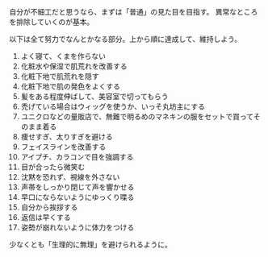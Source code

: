 自分が不細工だと思うなら、まずは「普通」の見た目を目指す。
異常なところを排除していくのが基本。

以下は全て努力でなんとかなる部分。上から順に達成して、維持しよう。

1. よく寝て、くまを作らない
2. 化粧水や保湿で肌荒れを改善する
3. 化粧下地で肌荒れを隠す
4. 化粧下地で肌の発色をよくする
5. 髪をある程度伸ばして、美容室で切ってもらう
6. 禿げている場合はウィッグを使うか、いっそ丸坊主にする
7. ユニクロなどの量販店で、無難で明るめのマネキンの服をセットで買ってそのまま着る
8. 痩せすぎ、太りすぎを避ける
9. フェイスラインを改善する
10. アイプチ、カラコンで目を強調する
11. 目が合ったら微笑む
12. 沈黙を恐れず、視線を外さない
13. 声帯をしっかり閉じて声を響かせる
14. 早口にならないようにゆっくり喋る
15. 自分から挨拶する
16. 返信は早くする
17. 姿勢が崩れないように体力をつける

少なくとも「生理的に無理」を避けられるように。
